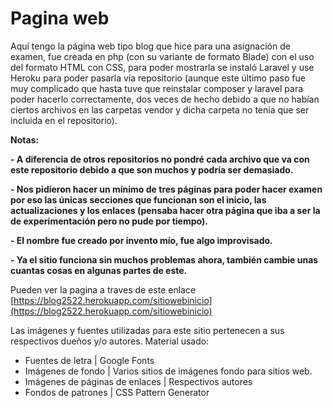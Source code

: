 # Pagina web
<!----Descripción---->
Aquí tengo la página web tipo blog que hice para una asignación de examen, fue creada en php (con su variante de formato Blade) con el uso del formato HTML con CSS, para poder mostrarla se instaló Laravel y use Heroku para poder pasarla vía repositorio (aunque este último paso fue muy complicado que hasta tuve que reinstalar composer y laravel para poder hacerlo correctamente, dos veces de hecho debido a que no habían ciertos archivos en las carpetas vendor y dicha carpeta no tenía que ser incluida en el repositorio).
<!----Separador de la descripción ---->
<!----Notas---->
**Notas:**

**- A diferencia de otros repositorios no pondré cada archivo que va con este repositorio debido a que son muchos y podría ser demasiado.**

**- Nos pidieron hacer un mínimo de tres páginas para poder hacer examen por eso las únicas secciones que funcionan son el inicio, las actualizaciones y los enlaces (pensaba hacer otra página que iba a ser la de experimentación pero no pude por tiempo).**

**- El nombre fue creado por invento mío, fue algo improvisado.**

**- Ya el sitio funciona sin muchos problemas ahora, también cambie unas cuantas cosas en algunas partes de este.**
<!----Separador de las notas---->

<!----Separador---->
Pueden ver la pagina a traves de este enlace
[https://blog2522.herokuapp.com/sitiowebinicio](https://blog2522.herokuapp.com/sitiowebinicio)
<!----Separador---->

<!----Separador---->
Las imágenes y fuentes utilizadas para este sitio pertenecen a sus respectivos dueños y/o autores.
Material usado:
- Fuentes de letra | Google Fonts
- Imágenes de fondo | Varios sitios de imágenes fondo para sitios web.
- Imágenes de páginas de enlaces | Respectivos autores
- Fondos de patrones | CSS Pattern Generator
<!----Separador---->
